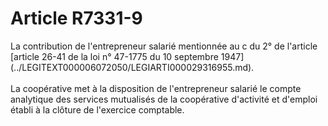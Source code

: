 # Article R7331-9

 

<div align="left">
  La contribution de l'entrepreneur salarié mentionnée au c du 2° de l'article [article 26-41 de la loi n° 47-1775 du 10 septembre 1947](../LEGITEXT000006072050/LEGIARTI000029316955.md). <br /> <br />La coopérative met à la disposition de l'entrepreneur salarié le compte analytique des services mutualisés de la coopérative d'activité et d'emploi établi à la clôture de l'exercice comptable.<br /> <br /> <br /> <br />